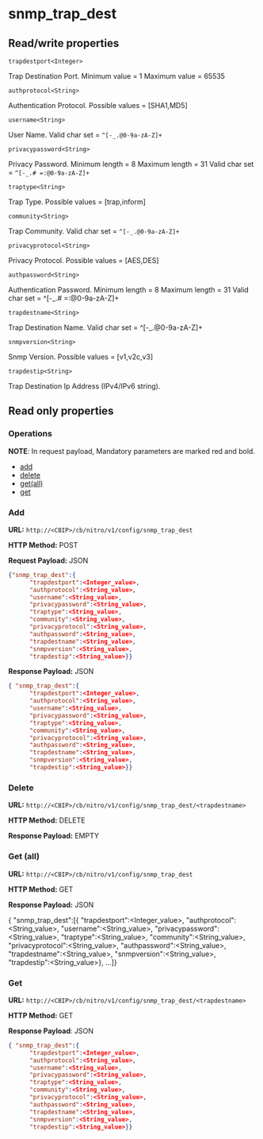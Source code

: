 # snmp_trap_dest

## Read/write properties

`trapdestport<Integer>`

Trap Destination Port.
Minimum value = 1
Maximum value = 65535

`authprotocol<String>`

Authentication Protocol.
Possible values = [SHA1,MD5]

`username<String>`

User Name.
Valid char set = `^[-_.@0-9a-zA-Z]+`

`privacypassword<String>`

Privacy Password.
Minimum length = 8
Maximum length = 31
Valid char set = `^[-_.# =:@0-9a-zA-Z]+`

`traptype<String>`

Trap Type.
Possible values = [trap,inform]

`community<String>`

Trap Community.
Valid char set = `^[-_.@0-9a-zA-Z]+`

`privacyprotocol<String>`

Privacy Protocol.
Possible values = [AES,DES]

`authpassword<String>`

Authentication Password.
Minimum length = 8
Maximum length = 31
Valid char set = ^[-_.# =:@0-9a-zA-Z]+

`trapdestname<String>`

Trap Destination Name.
Valid char set = ^[-_.@0-9a-zA-Z]+

`snmpversion<String>`

Snmp Version.
Possible values = [v1,v2c,v3]

`trapdestip<String>`

Trap Destination Ip Address (IPv4/IPv6 string).

## Read only properties

### Operations

**NOTE**: In request payload, Mandatory parameters are marked red and bold.

* [add](#add)
* [delete](#delete)
* [get(all)](#getall)
* [get](#get)

### <a name="add">Add</a>

**URL:** `http://<CBIP>/cb/nitro/v1/config/snmp_trap_dest`

**HTTP Method:** POST

**Request Payload:** JSON

```json
{"snmp_trap_dest":{
      "trapdestport":<Integer_value>,
      "authprotocol":<String_value>,
      "username":<String_value>,
      "privacypassword":<String_value>,
      "traptype":<String_value>,
      "community":<String_value>,
      "privacyprotocol":<String_value>,
      "authpassword":<String_value>,
      "trapdestname":<String_value>,
      "snmpversion":<String_value>,
      "trapdestip":<String_value>}}
```

**Response Payload:** JSON

```json
{ "snmp_trap_dest":{
      "trapdestport":<Integer_value>,
      "authprotocol":<String_value>,
      "username":<String_value>,
      "privacypassword":<String_value>,
      "traptype":<String_value>,
      "community":<String_value>,
      "privacyprotocol":<String_value>,
      "authpassword":<String_value>,
      "trapdestname":<String_value>,
      "snmpversion":<String_value>,
      "trapdestip":<String_value>}}
```

### <a name="delete">Delete</a>

**URL:** `http://<CBIP>/cb/nitro/v1/config/snmp_trap_dest/<trapdestname>`

**HTTP Method:** DELETE

**Response Payload:** EMPTY

### <a name="getall">Get (all)</a>

**URL:** `http://<CBIP>/cb/nitro/v1/config/snmp_trap_dest`

**HTTP Method:** GET

**Response Payload:** JSON

{ "snmp_trap_dest":[{
      "trapdestport":<Integer_value>,
      "authprotocol":<String_value>,
      "username":<String_value>,
      "privacypassword":<String_value>,
      "traptype":<String_value>,
      "community":<String_value>,
      "privacyprotocol":<String_value>,
      "authpassword":<String_value>,
      "trapdestname":<String_value>,
      "snmpversion":<String_value>,
      "trapdestip":<String_value>}, ...]}

### <a name="get">Get</a>

**URL:** `http://<CBIP>/cb/nitro/v1/config/snmp_trap_dest/<trapdestname>`

**HTTP Method:** GET

**Response Payload**: JSON

```json
{ "snmp_trap_dest":{
      "trapdestport":<Integer_value>,
      "authprotocol":<String_value>,
      "username":<String_value>,
      "privacypassword":<String_value>,
      "traptype":<String_value>,
      "community":<String_value>,
      "privacyprotocol":<String_value>,
      "authpassword":<String_value>,
      "trapdestname":<String_value>,
      "snmpversion":<String_value>,
      "trapdestip":<String_value>}}
```